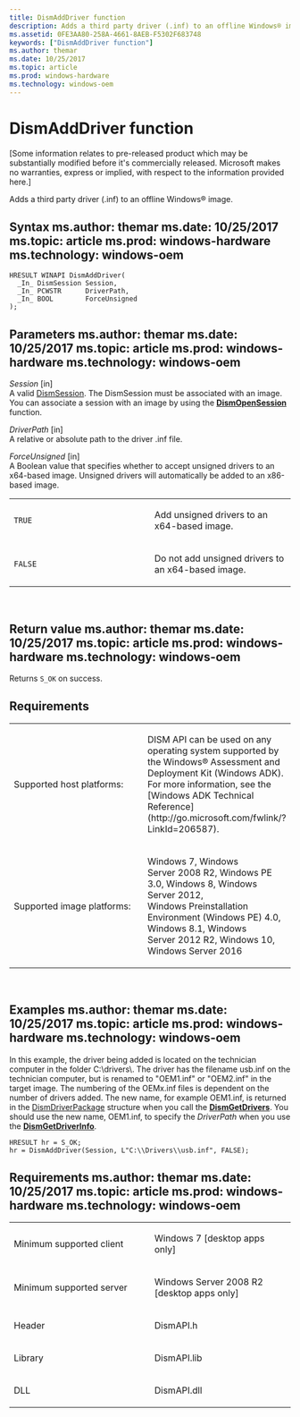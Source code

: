 ```yaml
---
title: DismAddDriver function
description: Adds a third party driver (.inf) to an offline Windows® image.
ms.assetid: 0FE3AA80-258A-4661-8AEB-F5302F683748
keywords: ["DismAddDriver function"]
ms.author: themar
ms.date: 10/25/2017
ms.topic: article
ms.prod: windows-hardware
ms.technology: windows-oem
---
```


# DismAddDriver function


\[Some information relates to pre-released product which may be substantially modified before it's commercially released. Microsoft makes no warranties, express or implied, with respect to the information provided here.\]

Adds a third party driver (.inf) to an offline Windows® image.

Syntax
ms.author: themar
ms.date: 10/25/2017
ms.topic: article
ms.prod: windows-hardware
ms.technology: windows-oem
------

```ManagedCPlusPlus
HRESULT WINAPI DismAddDriver(
  _In_ DismSession Session,
  _In_ PCWSTR      DriverPath,
  _In_ BOOL        ForceUnsigned
);
```

Parameters
ms.author: themar
ms.date: 10/25/2017
ms.topic: article
ms.prod: windows-hardware
ms.technology: windows-oem
----------

*Session* \[in\]  
A valid [DismSession](dismsession.md). The DismSession must be associated with an image. You can associate a session with an image by using the [**DismOpenSession**](dismopensession-function.md) function.

*DriverPath* \[in\]  
A relative or absolute path to the driver .inf file.

*ForceUnsigned* \[in\]  
A Boolean value that specifies whether to accept unsigned drivers to an x64-based image. Unsigned drivers will automatically be added to an x86-based image.

<table>
<colgroup>
<col width="50%" />
<col width="50%" />
</colgroup>
<tbody>
<tr class="odd">
<td><p><code>TRUE</code></p></td>
<td><p>Add unsigned drivers to an x64-based image.</p></td>
</tr>
<tr class="even">
<td><p><code>FALSE</code></p></td>
<td><p>Do not add unsigned drivers to an x64-based image.</p></td>
</tr>
</tbody>
</table>

 

Return value
ms.author: themar
ms.date: 10/25/2017
ms.topic: article
ms.prod: windows-hardware
ms.technology: windows-oem
------------

Returns `S_OK` on success.

## <span id="Requirements"></span><span id="requirements"></span><span id="REQUIREMENTS"></span>Requirements


<table>
<colgroup>
<col width="50%" />
<col width="50%" />
</colgroup>
<tbody>
<tr class="odd">
<td><p>Supported host platforms:</p></td>
<td><p>DISM API can be used on any operating system supported by the Windows® Assessment and Deployment Kit (Windows ADK). For more information, see the [Windows ADK Technical Reference](http://go.microsoft.com/fwlink/?LinkId=206587).</p></td>
</tr>
<tr class="even">
<td><p>Supported image platforms:</p></td>
<td><p>Windows 7, Windows Server 2008 R2, Windows PE 3.0, Windows 8, Windows Server 2012, Windows Preinstallation Environment (Windows PE) 4.0, Windows 8.1, Windows Server 2012 R2, Windows 10, Windows Server 2016</p></td>
</tr>
</tbody>
</table>

 

Examples
ms.author: themar
ms.date: 10/25/2017
ms.topic: article
ms.prod: windows-hardware
ms.technology: windows-oem
--------

In this example, the driver being added is located on the technician computer in the folder C:\\drivers\\. The driver has the filename usb.inf on the technician computer, but is renamed to "OEM1.inf" or "OEM2.inf" in the target image. The numbering of the OEMx.inf files is dependent on the number of drivers added. The new name, for example OEM1.inf, is returned in the [DismDriverPackage](dismdriverpackage-structure.md) structure when you call the [**DismGetDrivers**](dismgetdrivers-function.md). You should use the new name, OEM1.inf, to specify the *DriverPath* when you use the [**DismGetDriverInfo**](dismgetdriverinfo-function.md).

``` syntax
HRESULT hr = S_OK;
hr = DismAddDriver(Session, L"C:\\Drivers\\usb.inf", FALSE);
```

Requirements
ms.author: themar
ms.date: 10/25/2017
ms.topic: article
ms.prod: windows-hardware
ms.technology: windows-oem
------------

<table>
<colgroup>
<col width="50%" />
<col width="50%" />
</colgroup>
<tbody>
<tr class="odd">
<td><p>Minimum supported client</p></td>
<td><p>Windows 7 [desktop apps only]</p></td>
</tr>
<tr class="even">
<td><p>Minimum supported server</p></td>
<td><p>Windows Server 2008 R2 [desktop apps only]</p></td>
</tr>
<tr class="odd">
<td><p>Header</p></td>
<td>DismAPI.h</td>
</tr>
<tr class="even">
<td><p>Library</p></td>
<td>DismAPI.lib</td>
</tr>
<tr class="odd">
<td><p>DLL</p></td>
<td>DismAPI.dll</td>
</tr>
</tbody>
</table>

 

 




